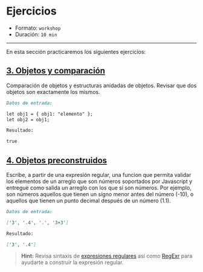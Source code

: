 # Ejercicios

* Formato: `workshop`
* Duración: `10 min`

***

En esta sección practicaremos los siguientes ejercicios:

## [3. Objetos y comparación](https://github.com/Laboratoria/ec-js-deep-dive-exercises/blob/foundations/foundations/02-structures.js)

Comparación de objetos y estructuras anidadas de objetos. Revisar que dos
objetos son exactamente los mismos.

```markdown
Datos de entrada:

let obj1 = { obj1: "elemento" };
let obj2 = obj1;

Resultado:

true
```

## [4. Objetos preconstruidos](https://github.com/Laboratoria/ec-js-deep-dive-exercises/blob/foundationsfoundations/03-objects.js)

Escribe, a partir de una expresión regular, una funcion que permita validar los
elementos de un arreglo que son números soportados por Javascript y entregue
como salida un arreglo con los que sí son números. Por ejemplo, son números
aquellos que tienen un sígno menor antes del número (-10), o aquellos que tienen
un punto decimal después de un número (1.1).

```markdown
Datos de entrada:

['3', '.4', '.', '3+3']

Resultado:

['3', '.4']
```

> **Hint:** Revisa sintaxis de [expresiones regulares](https://developer.mozilla.org/en-US/docs/Web/JavaScript/Reference/Global_Objects/RegExp)
así como [RegExr](https://regexr.com/) para ayudarte a construir la expresión
regular.
